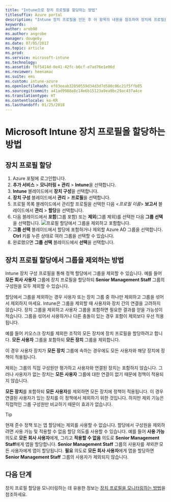 ```yaml
---
title: "Intune으로 장치 프로필을 할당하는 방법"
titlesuffix: Azure portal
description: "Intune 장치 프로필을 만든 후 이 항목의 내용을 참조하여 장치에 프로필을 할당하는 방법을 알아봅니다.\""
keywords: 
author: arob98
ms.author: angrobe
manager: dougeby
ms.date: 07/05/2017
ms.topic: article
ms.prod: 
ms.service: microsoft-intune
ms.technology: 
ms.assetid: f6f5414d-0e41-42fc-b6cf-e7ad76e1e06d
ms.reviewer: heenamac
ms.suite: ems
ms.custom: intune-azure
ms.openlocfilehash: ef03eeab32050559d34d3d7d580c06c21f5ffb05
ms.sourcegitcommit: a41ad9988a8c14e6b15123a9ea9bc29ac437a4ce
ms.translationtype: HT
ms.contentlocale: ko-KR
ms.lasthandoff: 01/25/2018
---
```

# <a name="how-to-assign-microsoft-intune-device-profiles"></a>Microsoft Intune 장치 프로필을 할당하는 방법

## <a name="assign-a-device-profile"></a>장치 프로필 할당

1. Azure 포털에 로그인합니다.
2. **추가 서비스** > **모니터링 + 관리** > **Intune**을 선택합니다.
3. **Intune** 블레이드에서 **장치 구성**을 선택합니다.
1. **장치 구성** 블레이드에서 **관리** > **프로필**을 선택합니다.
2. 프로필 목록 블레이드에서 관리할 프로필을 선택한 다음 <*프로필 이름*> **보고서** 블레이드에서 **관리** > **할당**을 선택합니다.
3. 다음 블레이드에서 **포함**(그룹 포함) 또는 **제외**(그룹 제외)를 선택한 다음 **그룹 선택**을 선택합니다.
![프로필 할당에서 그룹을 제외하고 포함합니다.](./media/group-include-exclude.png)
4. **그룹 선택** 블레이드에서 할당에 포함하거나 제외할 Azure AD 그룹을 선택합니다. **Ctrl** 키를 누른 상태로 여러 그룹을 선택할 수 있습니다.
4. 완료했으면 **그룹 선택** 블레이드에서 **선택**을 선택합니다.



## <a name="how-to-exclude-groups-from-a-device-profile-assignment"></a>장치 프로필 할당에서 그룹을 제외하는 방법

Intune 장치 구성 프로필을 통해 정책 할당에서 그룹을 제외할 수 있습니다. 예를 들어 **모든 회사 사용자** 그룹에 장치 프로필을 할당하되 **Senior Management Staff** 그룹의 구성원을 모두 제외할 수 있습니다.

할당에서 그룹을 제외하는 경우 사용자 또는 장치 그룹 중 하나만 제외하고 그룹을 섞어서 제외하지 마세요. Intune은 그룹을 제외할 때 사용자와 장치 간의 연결을 고려하지 않습니다. 장치 그룹을 제외하고 사용자 그룹을 포함하면 필요한 결과를 얻을 가능성이 적습니다. 그룹을 섞어서 사용하거나 다른 충돌이 있는 경우 포함이 제외보다 우선 적용됩니다.

예를 들어 키오스크 장치를 제외한 조직의 모든 장치에 장치 프로필을 할당하려고 합니다. **모든 사용자** 그룹을 포함하되 **모든 장치** 그룹을 제외합니다.

이 경우 사용자 장치가 **모든 장치** 그룹에 속하는 경우에도 모든 사용자와 해당 장치에 정책이 적용됩니다. 

제외는 그룹의 직접 구성원만 평가하고 사용자와 연결된 장치는 포함하지 않습니다. 그러나 사용자가 없는 장치는 **모든 사용자** 그룹에 대한 연결이 없기 때문에 정책이 적용되지 않습니다. 

**모든 장치**를 포함하되 **모든 사용자**를 제외하면 모든 장치에 정책이 적용됩니다. 이 경우 연결된 사용자가 있는 장치를 이 정책에서 제외하기 위한 것입니다. 하지만 제외 기능은 직접적인 그룹 구성원만 비교하기 때문이 효과가 없습니다. 

>[!Tip]
>현재 준수 정책 또는 앱 할당에는 제외를 사용할 수 없습니다. 할당에서 구성원을 제외하려면 사용 가능 및 적용할 수 없음 할당 의도를 사용할 수 있습니다. 예를 들어 **사용 가능** 의도로 **모든 회사 사용자**에게, 그리고 **적용할 수 없음** 의도로 **Senior Management Staff**에게 앱을 할당합니다. **Senior Management Staff** 그룹의 사용자를 *제외한* 모든 사용자에게 앱이 할당됩니다. **필요** 의도로 **모든 회사 사용자**에게 앱을 할당하면 **Senior Management Staff** 그룹의 사용자가 제외되지 않습니다.
 
    
## <a name="next-steps"></a>다음 단계
장치 프로필 할당을 모니터링하는 데 유용한 정보는 [장치 프로필을 모니터링하는 방법](device-profile-monitor.md)을 참조하세요.
